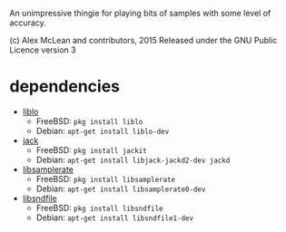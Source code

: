 An unimpressive thingie for playing bits of samples with some level of accuracy.

(c) Alex McLean and contributors, 2015
Released under the GNU Public Licence version 3 

# dependencies #
* [liblo](http://liblo.sourceforge.net/)
  * FreeBSD: ```pkg install liblo```
  * Debian: ```apt-get install liblo-dev```
* [jack](http://jackaudio.org/)
  * FreeBSD: ```pkg install jackit```
  * Debian: ```apt-get install libjack-jackd2-dev jackd```
* [libsamplerate](http://www.mega-nerd.com/SRC/)
  * FreeBSD: ```pkg install libsamplerate```
  * Debian: ```apt-get install libsamplerate0-dev```
* [libsndfile](http://www.mega-nerd.com/libsndfile/)
  * FreeBSD: ```pkg install libsndfile```
  * Debian: ```apt-get install libsndfile1-dev```

